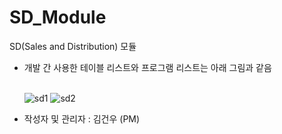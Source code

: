 # SD_Module
SD(Sales and Distribution) 모듈


* 개발 간 사용한 테이블 리스트와 프로그램 리스트는 아래 그림과 같음
  <br>
    <br>

  ![sd1](https://github.com/SYNC-Project-CL5/SD_Module/assets/103831860/135606af-106d-409a-b358-7d30345b9578)
  ![sd2](https://github.com/SYNC-Project-CL5/SD_Module/assets/103831860/4d14a744-22f6-4099-a13a-16ce4c886b2c)

- 작성자 및 관리자 : 김건우 (PM)
